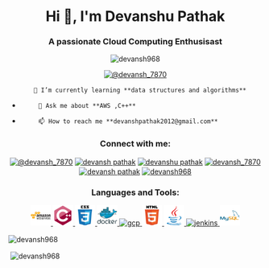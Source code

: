 <h1 align="center">Hi 👋, I'm Devanshu Pathak</h1>
<h3 align="center">A passionate Cloud Computing Enthusisast</h3>

<p align="center"> <img src="https://komarev.com/ghpvc/?username=devansh968&label=Profile%20views&color=414441&style=flat-square" alt="devansh968" /> </p>

<p align="center"> <a href="https://twitter.com/@devansh_7870" target="blank"><img src="https://img.shields.io/twitter/follow/@devansh_7870?logo=twitter&style=for-the-badge" alt="@devansh_7870" /></a> </p>

           🌱 I’m currently learning **data structures and algorithms**

-          💬 Ask me about **AWS ,C++**

-          📫 How to reach me **devanshpathak2012@gmail.com**

<h3 align="center">Connect with me:</h3>
<p align="center">
<a href="https://twitter.com/@devansh_7870" target="blank"><img align="center" src="https://raw.githubusercontent.com/rahuldkjain/github-profile-readme-generator/master/src/images/icons/Social/twitter.svg" alt="@devansh_7870" height="30" width="40" /></a>
<a href="https://linkedin.com/in/devansh pathak" target="blank"><img align="center" src="https://raw.githubusercontent.com/rahuldkjain/github-profile-readme-generator/master/src/images/icons/Social/linked-in-alt.svg" alt="devansh pathak" height="30" width="40" /></a>
<a href="https://stackoverflow.com/users/devanshu pathak" target="blank"><img align="center" src="https://raw.githubusercontent.com/rahuldkjain/github-profile-readme-generator/master/src/images/icons/Social/stack-overflow.svg" alt="devanshu pathak" height="30" width="40" /></a>
<a href="https://instagram.com/devansh_7870" target="blank"><img align="center" src="https://raw.githubusercontent.com/rahuldkjain/github-profile-readme-generator/master/src/images/icons/Social/instagram.svg" alt="devansh_7870" height="30" width="40" /></a>
<a href="https://www.youtube.com/c/devansh pathak" target="blank"><img align="center" src="https://raw.githubusercontent.com/rahuldkjain/github-profile-readme-generator/master/src/images/icons/Social/youtube.svg" alt="devansh pathak" height="30" width="40" /></a>
<a href="https://www.leetcode.com/devansh968" target="blank"><img align="center" src="https://raw.githubusercontent.com/rahuldkjain/github-profile-readme-generator/master/src/images/icons/Social/leet-code.svg" alt="devansh968" height="30" width="40" /></a>
</p>

<h3 align="center">Languages and Tools:</h3>
<p align="center"> <a href="https://aws.amazon.com" target="_blank" rel="noreferrer"> <img src="https://raw.githubusercontent.com/devicons/devicon/master/icons/amazonwebservices/amazonwebservices-original-wordmark.svg" alt="aws" width="40" height="40"/> </a> <a href="https://www.w3schools.com/cpp/" target="_blank" rel="noreferrer"> <img src="https://raw.githubusercontent.com/devicons/devicon/master/icons/cplusplus/cplusplus-original.svg" alt="cplusplus" width="40" height="40"/> </a> <a href="https://www.w3schools.com/css/" target="_blank" rel="noreferrer"> <img src="https://raw.githubusercontent.com/devicons/devicon/master/icons/css3/css3-original-wordmark.svg" alt="css3" width="40" height="40"/> </a> <a href="https://www.docker.com/" target="_blank" rel="noreferrer"> <img src="https://raw.githubusercontent.com/devicons/devicon/master/icons/docker/docker-original-wordmark.svg" alt="docker" width="40" height="40"/> </a> <a href="https://cloud.google.com" target="_blank" rel="noreferrer"> <img src="https://www.vectorlogo.zone/logos/google_cloud/google_cloud-icon.svg" alt="gcp" width="40" height="40"/> </a> <a href="https://www.w3.org/html/" target="_blank" rel="noreferrer"> <img src="https://raw.githubusercontent.com/devicons/devicon/master/icons/html5/html5-original-wordmark.svg" alt="html5" width="40" height="40"/> </a> <a href="https://www.java.com" target="_blank" rel="noreferrer"> <img src="https://raw.githubusercontent.com/devicons/devicon/master/icons/java/java-original.svg" alt="java" width="40" height="40"/> </a> <a href="https://www.jenkins.io" target="_blank" rel="noreferrer"> <img src="https://www.vectorlogo.zone/logos/jenkins/jenkins-icon.svg" alt="jenkins" width="40" height="40"/> </a> <a href="https://www.mysql.com/" target="_blank" rel="noreferrer"> <img src="https://raw.githubusercontent.com/devicons/devicon/master/icons/mysql/mysql-original-wordmark.svg" alt="mysql" width="40" height="40"/> </a> </p>

<p><img align="center" src="https://github-readme-stats.vercel.app/api/top-langs?username=devansh968&show_icons=true&title_color=c71aa1&locale=en&layout=compact" alt="devansh968" /></p>

<p>&nbsp;<img align="center" src="https://github-readme-stats.vercel.app/api?username=devansh968&show_icons=true&locale=en" alt="devansh968" /></p>
